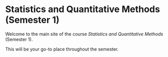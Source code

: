 
<!-- README.md is generated from README.Rmd. Please edit that file -->

# Statistics and Quantitative Methods (Semester 1)

<!-- badges: start -->
<!-- badges: end -->

Welcome to the main site of the course *Statistics and Quantitative
Methods* (Semester 1).

This will be your go-to place throughout the semester.
